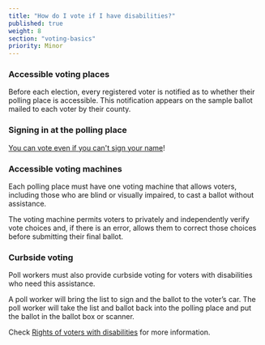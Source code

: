 ```yaml
---
title: "How do I vote if I have disabilities?"
published: true
weight: 8
section: "voting-basics"
priority: Minor
---
```







### Accessible voting places  

Before each election, every registered voter is notified as to whether their polling place is accessible. This notification appears on the sample ballot mailed to each voter by their county. 

### Signing in at the polling place  

[You can vote even if you can't sign your name](http://www.disabilityrightsca.org/pubs/547301.pdf)!  

### Accessible voting machines  

Each polling place must have one voting machine that allows voters, including those who are blind or visually impaired, to cast a ballot without assistance.  

The voting machine permits voters to privately and independently verify vote choices and, if there is an error, allows them to correct those choices before submitting their final ballot.  

### Curbside voting  

Poll workers must also provide curbside voting for voters with disabilities who need this assistance.  

A poll worker will bring the list to sign and the ballot to the voter’s car.  The poll worker will take the list and ballot back into the polling place and put the ballot in the ballot box or scanner.  

Check [Rights of voters with disabilities](http://www.disabilityrightsca.org/pubs/541201.pdf) for more information.
